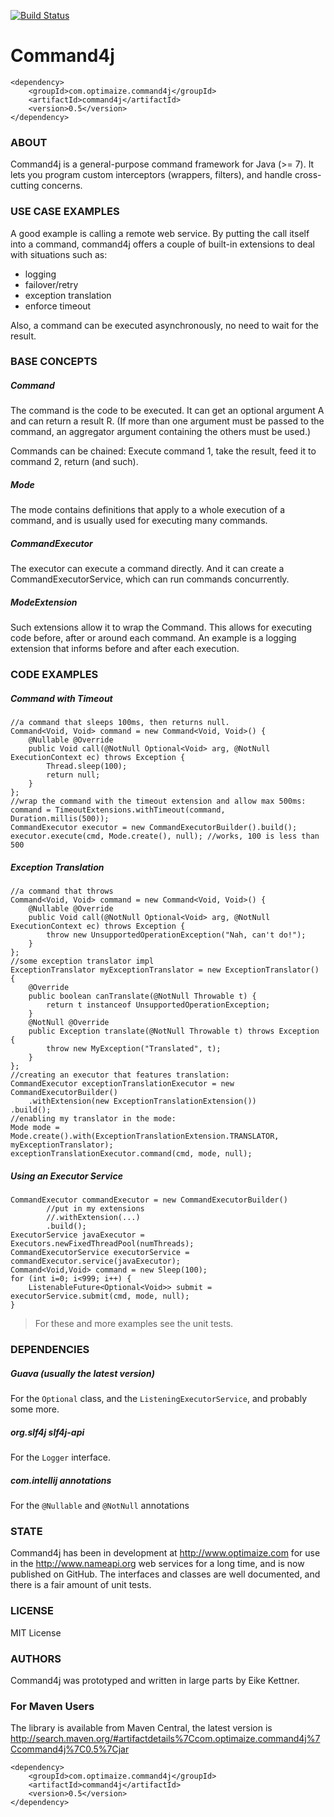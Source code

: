 [![Build Status](https://travis-ci.org/optimaize/command4j.svg?branch=master)](https://travis-ci.org/optimaize/command4j)


# Command4j

    <dependency>
        <groupId>com.optimaize.command4j</groupId>
        <artifactId>command4j</artifactId>
        <version>0.5</version>
    </dependency>

### ABOUT
Command4j is a general-purpose command framework for Java (>= 7).
It lets you program custom interceptors (wrappers, filters), and handle cross-cutting concerns.

### USE CASE EXAMPLES

A good example is calling a remote web service. By putting the call itself into a command,
command4j offers a couple of built-in extensions to deal with situations such as:

* logging
* failover/retry
* exception translation
* enforce timeout

Also, a command can be executed asynchronously, no need to wait for the result.


### BASE CONCEPTS

##### Command

The command is the code to be executed. It can get an optional argument A and
can return a result R. (If more than one argument must be passed to the command,
an aggregator argument containing the others must be used.)

Commands can be chained: Execute command 1, take the result, feed it to command 2, return (and such).

##### Mode

The mode contains definitions that apply to a whole execution of a command, and is usually
used for executing many commands.

##### CommandExecutor

The executor can execute a command directly. And it can create a CommandExecutorService, which
can run commands concurrently.

##### ModeExtension

Such extensions allow it to wrap the Command. This allows for executing code before, after or
around each command. An example is a logging extension that informs before and after each execution.



### CODE EXAMPLES

##### Command with Timeout

    //a command that sleeps 100ms, then returns null.
    Command<Void, Void> command = new Command<Void, Void>() {
        @Nullable @Override
        public Void call(@NotNull Optional<Void> arg, @NotNull ExecutionContext ec) throws Exception {
            Thread.sleep(100);
            return null;
        }
    };
    //wrap the command with the timeout extension and allow max 500ms:
    command = TimeoutExtensions.withTimeout(command, Duration.millis(500));
    CommandExecutor executor = new CommandExecutorBuilder().build();
    executor.execute(cmd, Mode.create(), null); //works, 100 is less than 500


##### Exception Translation

    //a command that throws
    Command<Void, Void> command = new Command<Void, Void>() {
        @Nullable @Override
        public Void call(@NotNull Optional<Void> arg, @NotNull ExecutionContext ec) throws Exception {
            throw new UnsupportedOperationException("Nah, can't do!");
        }
    };
    //some exception translator impl
    ExceptionTranslator myExceptionTranslator = new ExceptionTranslator() {
        @Override
        public boolean canTranslate(@NotNull Throwable t) {
            return t instanceof UnsupportedOperationException;
        }
        @NotNull @Override
        public Exception translate(@NotNull Throwable t) throws Exception {
            throw new MyException("Translated", t);
        }
    };
    //creating an executor that features translation:
    CommandExecutor exceptionTranslationExecutor = new CommandExecutorBuilder()
        .withExtension(new ExceptionTranslationExtension())
    .build();
    //enabling my translator in the mode:
    Mode mode = Mode.create().with(ExceptionTranslationExtension.TRANSLATOR, myExceptionTranslator);
    exceptionTranslationExecutor.command(cmd, mode, null);


##### Using an Executor Service

    CommandExecutor commandExecutor = new CommandExecutorBuilder()
            //put in my extensions
            //.withExtension(...)
            .build();
    ExecutorService javaExecutor = Executors.newFixedThreadPool(numThreads);
    CommandExecutorService executorService = commandExecutor.service(javaExecutor);
    Command<Void,Void> command = new Sleep(100);
    for (int i=0; i<999; i++) {
        ListenableFuture<Optional<Void>> submit = executorService.submit(cmd, mode, null);
    }


> For these and more examples see the unit tests.



### DEPENDENCIES

##### Guava (usually the latest version)
For the `Optional` class, and the `ListeningExecutorService`, and probably some more.

##### org.slf4j slf4j-api
For the `Logger` interface.

##### com.intellij annotations
For the `@Nullable` and `@NotNull` annotations


### STATE

Command4j has been in development at http://www.optimaize.com for use in the http://www.nameapi.org web services for a long time, and is now published on GitHub.
The interfaces and classes are well documented, and there is a fair amount of unit tests.


### LICENSE

MIT License


### AUTHORS

Command4j was prototyped and written in large parts by Eike Kettner.

### For Maven Users

The library is available from Maven Central, the latest version is http://search.maven.org/#artifactdetails%7Ccom.optimaize.command4j%7Ccommand4j%7C0.5%7Cjar

    <dependency>
        <groupId>com.optimaize.command4j</groupId>
        <artifactId>command4j</artifactId>
        <version>0.5</version>
    </dependency>
